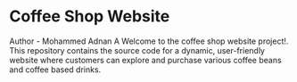 # Coffee Shop Website
Author - Mohammed Adnan A
Welcome to the coffee shop website project!. This repository contains the source code for a dynamic, user-friendly website where customers can explore and purchase various coffee beans and coffee based drinks.
